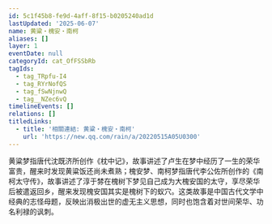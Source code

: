 ```yaml
---
id: 5c1f45b8-fe9d-4aff-8f15-b0205240ad1d
lastUpdated: '2025-06-07'
name: 黄粱・槐安・南柯
aliases: []
layer: 1
eventDate: null
categoryId: cat_OfFSSbRb
tagIds:
  - tag_TRpfu-I4
  - tag_RYrNofQS
  - tag_fSwNjnwQ
  - tag__NZec6vQ
timelineEvents: []
relations: []
titledLinks:
  - title: '相關連結: 黄粱・槐安・南柯'
    url: 'https://new.qq.com/rain/a/20220515A05U0300'
---
```

黄粱梦指唐代沈既济所创作《枕中记》，故事讲述了卢生在梦中经历了一生的荣华富贵，醒来时发现黄粱饭还尚未煮熟；槐安梦、南柯梦指唐代李公佐所创作的《南柯太守传》，故事讲述了淳于棼在槐树下梦见自己成为大槐安国的太守，享尽荣华后被遣返回乡，醒来发现槐安国其实是槐树下的蚁穴。这类故事是中国古代文学中经典的志怪母题，反映出消极出世的虚无主义思想，同时也饱含着对世间荣华、功名利禄的讽刺。
